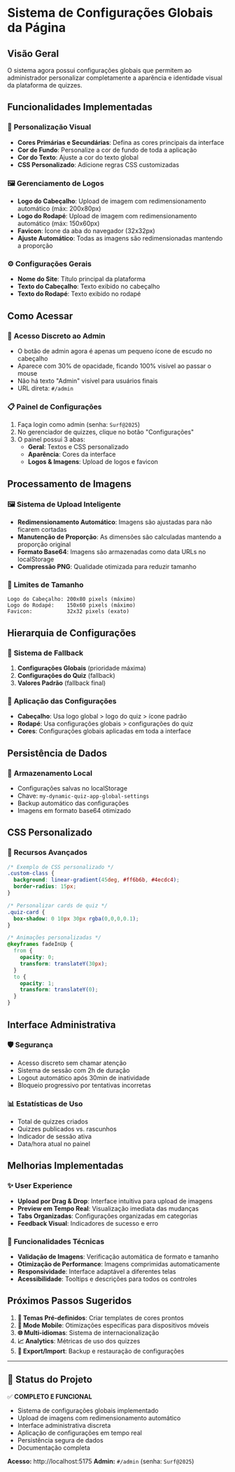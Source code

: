 # Sistema de Configurações Globais da Página

## Visão Geral

O sistema agora possui configurações globais que permitem ao administrador personalizar completamente a aparência e identidade visual da plataforma de quizzes.

## Funcionalidades Implementadas

### 🎨 **Personalização Visual**
- **Cores Primárias e Secundárias**: Defina as cores principais da interface
- **Cor de Fundo**: Personalize a cor de fundo de toda a aplicação
- **Cor do Texto**: Ajuste a cor do texto global
- **CSS Personalizado**: Adicione regras CSS customizadas

### 🖼️ **Gerenciamento de Logos**
- **Logo do Cabeçalho**: Upload de imagem com redimensionamento automático (máx: 200x80px)
- **Logo do Rodapé**: Upload de imagem com redimensionamento automático (máx: 150x60px)
- **Favicon**: Ícone da aba do navegador (32x32px)
- **Ajuste Automático**: Todas as imagens são redimensionadas mantendo a proporção

### ⚙️ **Configurações Gerais**
- **Nome do Site**: Título principal da plataforma
- **Texto do Cabeçalho**: Texto exibido no cabeçalho
- **Texto do Rodapé**: Texto exibido no rodapé

## Como Acessar

### 🔐 **Acesso Discreto ao Admin**
- O botão de admin agora é apenas um pequeno ícone de escudo no cabeçalho
- Aparece com 30% de opacidade, ficando 100% visível ao passar o mouse
- Não há texto "Admin" visível para usuários finais
- URL direta: `#/admin`

### 📋 **Painel de Configurações**
1. Faça login como admin (senha: `Surf@2025`)
2. No gerenciador de quizzes, clique no botão "Configurações"
3. O painel possui 3 abas:
   - **Geral**: Textos e CSS personalizado
   - **Aparência**: Cores da interface
   - **Logos & Imagens**: Upload de logos e favicon

## Processamento de Imagens

### 🖼️ **Sistema de Upload Inteligente**
- **Redimensionamento Automático**: Imagens são ajustadas para não ficarem cortadas
- **Manutenção de Proporção**: As dimensões são calculadas mantendo a proporção original
- **Formato Base64**: Imagens são armazenadas como data URLs no localStorage
- **Compressão PNG**: Qualidade otimizada para reduzir tamanho

### 📐 **Limites de Tamanho**
```
Logo do Cabeçalho: 200x80 pixels (máximo)
Logo do Rodapé:    150x60 pixels (máximo)
Favicon:           32x32 pixels (exato)
```

## Hierarquia de Configurações

### 🔄 **Sistema de Fallback**
1. **Configurações Globais** (prioridade máxima)
2. **Configurações do Quiz** (fallback)
3. **Valores Padrão** (fallback final)

### 🎯 **Aplicação das Configurações**
- **Cabeçalho**: Usa logo global > logo do quiz > ícone padrão
- **Rodapé**: Usa configurações globais > configurações do quiz
- **Cores**: Configurações globais aplicadas em toda a interface

## Persistência de Dados

### 💾 **Armazenamento Local**
- Configurações salvas no localStorage
- Chave: `my-dynamic-quiz-app-global-settings`
- Backup automático das configurações
- Imagens em formato base64 otimizado

## CSS Personalizado

### 🎨 **Recursos Avançados**
```css
/* Exemplo de CSS personalizado */
.custom-class {
  background: linear-gradient(45deg, #ff6b6b, #4ecdc4);
  border-radius: 15px;
}

/* Personalizar cards de quiz */
.quiz-card {
  box-shadow: 0 10px 30px rgba(0,0,0,0.1);
}

/* Animações personalizadas */
@keyframes fadeInUp {
  from {
    opacity: 0;
    transform: translateY(30px);
  }
  to {
    opacity: 1;
    transform: translateY(0);
  }
}
```

## Interface Administrativa

### 🛡️ **Segurança**
- Acesso discreto sem chamar atenção
- Sistema de sessão com 2h de duração
- Logout automático após 30min de inatividade
- Bloqueio progressivo por tentativas incorretas

### 📊 **Estatísticas de Uso**
- Total de quizzes criados
- Quizzes publicados vs. rascunhos
- Indicador de sessão ativa
- Data/hora atual no painel

## Melhorias Implementadas

### ✨ **User Experience**
- **Upload por Drag & Drop**: Interface intuitiva para upload de imagens
- **Preview em Tempo Real**: Visualização imediata das mudanças
- **Tabs Organizadas**: Configurações organizadas em categorias
- **Feedback Visual**: Indicadores de sucesso e erro

### 🔧 **Funcionalidades Técnicas**
- **Validação de Imagens**: Verificação automática de formato e tamanho
- **Otimização de Performance**: Imagens comprimidas automaticamente
- **Responsividade**: Interface adaptável a diferentes telas
- **Acessibilidade**: Tooltips e descrições para todos os controles

## Próximos Passos Sugeridos

1. **🎨 Temas Pré-definidos**: Criar templates de cores prontos
2. **📱 Mode Mobile**: Otimizações específicas para dispositivos móveis  
3. **🌐 Multi-idiomas**: Sistema de internacionalização
4. **📈 Analytics**: Métricas de uso dos quizzes
5. **💾 Export/Import**: Backup e restauração de configurações

---

## 🚀 Status do Projeto

✅ **COMPLETO E FUNCIONAL**
- Sistema de configurações globais implementado
- Upload de imagens com redimensionamento automático
- Interface administrativa discreta
- Aplicação de configurações em tempo real
- Persistência segura de dados
- Documentação completa

**Acesso:** http://localhost:5175
**Admin:** `#/admin` (senha: `Surf@2025`)
